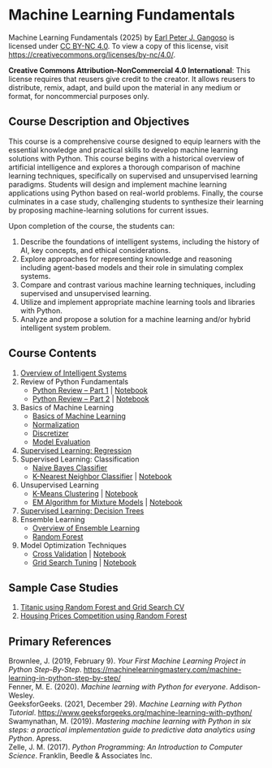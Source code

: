 # Machine Learning Fundamentals

Machine Learning Fundamentals (2025) by [Earl Peter J. Gangoso](https://www.earlpeter.com) is licensed under [CC BY-NC 4.0](LICENSE). To view a copy of this license, visit https://creativecommons.org/licenses/by-nc/4.0/.

**Creative Commons Attribution-NonCommercial 4.0 International**: This license requires that reusers give credit to the creator. It allows reusers to distribute, remix, adapt, and build upon the material in any medium or format, for noncommercial purposes only.

## Course Description and Objectives

This course is a comprehensive course designed to equip learners with the essential knowledge and practical skills to develop machine learning solutions with Python. This course begins with a historical overview of artificial intelligence and explores a thorough comparison of machine learning techniques, specifically on supervised and unsupervised learning paradigms. Students will design and implement machine learning applications using Python based on real-world problems. Finally, the course culminates in a case study, challenging students to synthesize their learning by proposing machine-learning solutions for current issues.

Upon completion of the course, the students can:

1. Describe the foundations of intelligent systems, including the history of AI, key concepts, and ethical considerations.
2. Explore approaches for representing knowledge and reasoning including agent-based models and their role in simulating complex systems.
3. Compare and contrast various machine learning techniques, including supervised and unsupervised learning.
4. Utilize and implement appropriate machine learning tools and libraries with Python.
5. Analyze and propose a solution for a machine learning and/or hybrid intelligent system problem.

## Course Contents

1.	[Overview of Intelligent Systems](https://drive.google.com/uc?id=1gJCnP8UehLnTk1N18kwY9-YV7SIuFrNA)
2.	Review of Python Fundamentals
    - [Python Review – Part 1](https://drive.google.com/uc?id=1DoDxGXjC7UDJlrRxefvZMrTuhCqmEr04) | [Notebook](code/02.1_review.ipynb)
    - [Python Review – Part 2](https://drive.google.com/uc?id=1qEVWToDcVi9CjCFw5WnhGGpjQ4lrubtK) | [Notebook](code/02.2_review.ipynb)
3.	Basics of Machine Learning
    - [Basics of Machine Learning](https://drive.google.com/uc?id=10gMO-2mhTiIzugEVqU0mav7corZN0cM3)
    - [Normalization](https://drive.google.com/uc?id=1t8s-bl4mo-pFxuZnnbpnffOtOUxyPteP)
    - [Discretizer](https://drive.google.com/uc?id=1uGU8eEZOvwx8bAtbioOFrulxPo-5ex4A)
    - [Model Evaluation](https://drive.google.com/uc?id=1iTeutPyERe4ytPf1p8fxxYAtM1fjAhBU)
4.	[Supervised Learning: Regression](https://drive.google.com/uc?id=1oDQXWjDHJiIykUMnFdn_vJO0CL_JojXh)
5.	Supervised Learning: Classification
    - [Naive Bayes Classifier](https://drive.google.com/uc?id=10-pkLMX2YTibRnz1egmeWA_Venos9rn8)
    - [K-Nearest Neighbor Classifier](https://drive.google.com/uc?id=1GwWi092xXYgPSEvIVgRjlAB2dokfLhVj) | [Notebook](code/05.2_knn_iris.ipynb)
6.	Unsupervised Learning
    - [K-Means Clustering](https://drive.google.com/uc?id=13b6PGG02gZ1Ui4pseh7XvIKpJ3jeJMHy) | [Notebook](code/06.1_k-means_iris.ipynb)
    - [EM Algorithm for Mixture Models](https://drive.google.com/uc?id=1cRQGP6yt3yCYRYlXm8d4-2F1KOgNTRDU) | [Notebook](code/06.2_em_calories.ipynb)
7.	[Supervised Learning: Decision Trees](https://drive.google.com/uc?id=1AL3hF76WRIneoQvHZPjZBzgMeB0nw_2I)
8.	Ensemble Learning
    - [Overview of Ensemble Learning](https://drive.google.com/uc?id=1g_Ivhp8ltIHvCPMXoU0ROkiGgQATVCZ2)
    - [Random Forest](https://drive.google.com/uc?id=1Y1LK309HyNX3l3Zf8jyvhCZhmu5Z2bny)
9.	Model Optimization Techniques
    - [Cross Validation](https://drive.google.com/uc?id=1TYJ8wNe1QZp7YbCQCWQdx9QicjFIM2ft) | [Notebook](code/09.1_kfold.ipynb)
    - [Grid Search Tuning](https://drive.google.com/uc?id=1n4g7ehQ2EaotYV0_g4mMTshQzvZdY4_D) | [Notebook](code/09.2_gridsearchcv.ipynb)

## Sample Case Studies

1. [Titanic using Random Forest and Grid Search CV](https://www.kaggle.com/code/earlpeterjg/titanic-using-random-forest-and-grid-search-cv)
2. [Housing Prices Competition using Random Forest](https://www.kaggle.com/code/earlpeterjg/housing-prices-competition-using-random-forest)

## Primary References

Brownlee, J. (2019, February 9). *Your First Machine Learning Project in Python Step-By-Step*. https://machinelearningmastery.com/machine-learning-in-python-step-by-step/ \
Fenner, M. E. (2020). *Machine learning with Python for everyone*. Addison-Wesley.  \
GeeksforGeeks. (2021, December 29). *Machine Learning with Python Tutorial*. https://www.geeksforgeeks.org/machine-learning-with-python/ \
Swamynathan, M. (2019). *Mastering machine learning with Python in six steps: a practical implementation guide to predictive data analytics using Python*. Apress. \
Zelle, J. M. (2017). *Python Programming: An Introduction to Computer Science*. Franklin, Beedle & Associates Inc.
